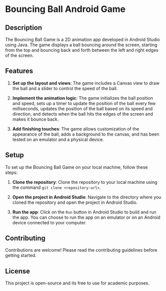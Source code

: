 # Bouncing Ball Android Game

## Description

The Bouncing Ball Game is a 2D animation app developed in Android Studio using Java. The game displays a ball bouncing around the screen, starting from the top and bouncing back and forth between the left and right edges of the screen.

## Features

1. **Set up the layout and views**: The game includes a Canvas view to draw the ball and a slider to control the speed of the ball.

2. **Implement the animation logic**: The game initializes the ball position and speed, sets up a timer to update the position of the ball every few milliseconds, updates the position of the ball based on its speed and direction, and detects when the ball hits the edges of the screen and makes it bounce back.

3. **Add finishing touches**: The game allows customization of the appearance of the ball, adds a background to the canvas, and has been tested on an emulator and a physical device.

## Setup

To set up the Bouncing Ball Game on your local machine, follow these steps:

1. **Clone the repository**: Clone the repository to your local machine using the command `git clone <repository-url>`.

2. **Open the project in Android Studio**: Navigate to the directory where you cloned the repository and open the project in Android Studio.

3. **Run the app**: Click on the `Run` button in Android Studio to build and run the app. You can choose to run the app on an emulator or on an Android device connected to your computer.

## Contributing

Contributions are welcome! Please read the contributing guidelines before getting started.

## License

This project is open-source and its free to use for academic purposes.

